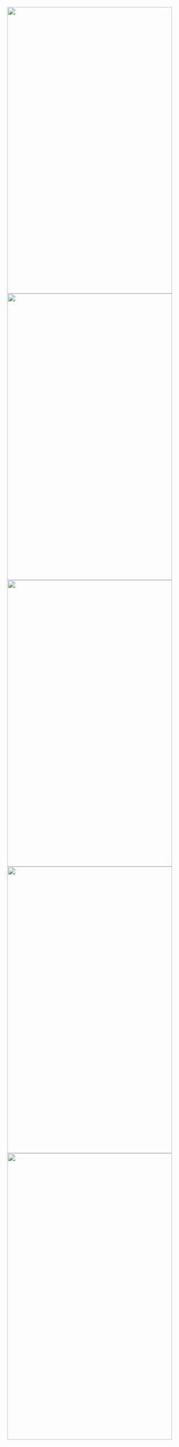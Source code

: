 <img src="https://github.com/MyProjects-5/TIC-TAC-TOE/assets/140932670/fff06a62-b740-4985-b089-903bd8051b5e" width="380" height="660"> <img src="https://github.com/MyProjects-5/TIC-TAC-TOE/assets/140932670/9dd4a736-c51e-4faf-bf37-9c2babcc29d4" width="380" height="660"> <img src="https://github.com/MyProjects-5/TIC-TAC-TOE/assets/140932670/9a3924ee-182d-4978-9957-e038802349c8" width="380" height="660"> <img src="https://github.com/MyProjects-5/TIC-TAC-TOE/assets/140932670/e106a8fa-27f4-4e6e-8052-cee14b15e620" width="380" height="660"> <img src="https://github.com/MyProjects-5/TIC-TAC-TOE/assets/140932670/77fa5fd7-f139-4ecb-a2f5-da11e3d6fe1c" width="380" height="660"> 
